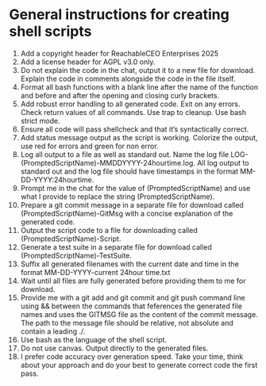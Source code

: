 # General instructions for creating shell scripts

1. Add a copyright header for ReachableCEO Enterprises 2025
2. Add a license header for AGPL v3.0 only.
3. Do not explain the code in the chat, output it to a new file for download. Explain the code in comments alongside the code in the file itself.
4. Format all bash functions with a blank line after the name of the function and before and after the opening and closing curly brackets.
5. Add robust error handling to all generated code. Exit on any errors. Check return values of all commands. Use trap to cleanup. Use bash strict mode.
6. Ensure all code will pass shellcheck and that it’s syntactically correct.
7. Add status message output as the script is working. Colorize the output, use red for errors and green for non error.
8. Log all output to a file as well as standard out. Name the log file LOG-(PromptedScriptName)-MMDDYYYY-24hourtime.log. All log output to standard out and the log file should have timestamps in the format MM-DD-YYYY:24hourtime.
9. Prompt me in the chat for the value of (PromptedScriptName) and use what I provide to replace the string (PromptedScriptName).
10. Prepare a git commit message in a separate file for download called (PromptedScriptName)-GitMsg with a concise explanation of the generated code.
11. Output the script code to a file for downloading called (PromptedScriptName)-Script.
12. Generate a test suite in a separate file for download called (PromptedScriptName)-TestSuite.
13. Suffix all generated filenames with the current date and time in the format MM-DD-YYYY-current 24hour time.txt
14. Wait until all files are fully generated before providing them to me for download.
15. Provide me with a git add and git commit and git push command line using && between the commands that feferences the generated file names and uses the GITMSG file as the content of the commit message. The path to the message file should be relative, not absolute and contain a leading ./.
16. Use bash as the language of the shell script.
17. Do not use canvas. Output directly to the generated files.
18. I prefer code accuracy over generation speed. Take your time, think about your approach and do your best to generate correct code the first pass.

